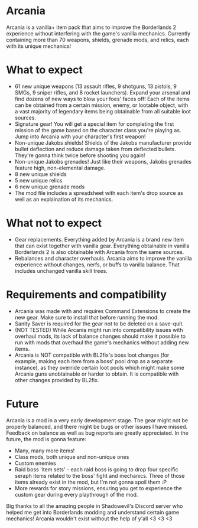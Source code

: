 Arcania
=======
Arcania is a vanilla+ item pack that aims to improve the Borderlands 2 experience without interfering with the game's vanilla mechanics. Currently containing more than 70 weapons, shields, grenade mods, and relics, each with its unique mechanics! 

What to expect
==============
- 61 new unique weapons (13 assault rifles, 9 shotguns, 13 pistols, 9 SMGs, 9 sniper rifles, and 8 rocket launchers). Expand your arsenal and find dozens of new ways to blow your foes' faces off! Each of the items can be obtained from a certain mission, enemy, or lootable object, with a vast majority of legendary items being obtainable from all suitable loot sources.
- Signature gear! You will get a special item for completing the first mission of the game based on the character class you're playing as. Jump into Arcania with your character's first weapon!
- Non-unique Jakobs shields! Shields of the Jakobs manufacturer provide bullet deflection and reduce damage taken from deflected bullets. They're gonna think twice before shooting you again!
- Non-unique Jakobs grenades! Just like their weapons, Jakobs grenades feature high, non-elemental damage.
- 8 new unique shields
- 5 new unique relics
- 6 new unique grenade mods
- The mod file includes a spreadsheet with each item's drop source as well as an explaination of its mechanics.

What not to expect
==================
- Gear replacements. Everything added by Arcania is a brand new item that can exist together with vanilla gear. Everything obtainable in vanilla Borderlands 2 is also obtainable with Arcania from the same sources.
- Rebalances and character overhauls. Arcania aims to improve the vanilla experience without changes, nerfs, or buffs to vanilla balance. That includes unchanged vanilla skill trees.

Requirements and compatibility
==============================
- Arcania was made with and requires Command Extensions to create the new gear. Make sure to install that before running the mod.
- Sanity Saver is required for the gear not to be deleted on a save-quit.
- (NOT TESTED) While Arcania might run into compatibility issues with overhaul mods, its lack of balance changes should make it possible to run with mods that overhaul the game's mechanics without adding new items.
- Arcania is NOT compatible with BL2fix's boss loot changes (for example, making each item from a boss' pool drop as a separate instance), as they override certain loot pools which might make some Arcania guns unobtainable or harder to obtain. It is compatible with other changes provided by BL2fix.

Future
======
Arcania is a mod in a very early development stage. The gear might not be properly balanced, and there might be bugs or other issues I have missed. Feedback on balance as well as bug reports are greatly appreciated. In the future, the mod is gonna feature:
- Many, many more items!
- Class mods, both unique and non-unique ones
- Custom enemies
- Raid boss 'item sets' - each raid boss is going to drop four specific seraph items related to the boss' fight and mechanics. Three of those items already exist in the mod, but I'm not gonna spoil them :P
- More rewards for story missions, ensuring you get to experience the custom gear during every playthrough of the mod.

Big thanks to all the amazing people in Shadowevil's Discord server who helped me get into Borderlands modding and understand certain game mechanics! Arcania wouldn't exist without the help of y'all <3 <3 <3
